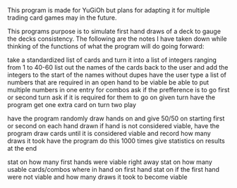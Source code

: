 This program is made for YuGiOh but plans for adapting it for multiple trading card games may in the future.

This programs purpose is to simulate first hand draws of a deck to gauge the decks consistency.
The following are the notes I have taken down while thinking of the functions of what the program will do going forward:

take a standardized list of cards and turn it into a list of integers ranging from 1 to 40-60
list out the names of the cards back to the user and add the integers to the start of the names without dupes
have the user type a list of numbers that are required in an open hand to be viable
be able to put multiple numbers in one entry for combos
ask if the prefference is to go first or second turn
ask if it is required for them to go on given turn
have the program get one extra card on turn two play

have the program randomly draw hands on and give 50/50 on starting first or second on each hand drawn
if hand is not considered viable, have the program draw cards until it is considered viable and record how many draws it took
have the program do this 1000 times
give statistics on results at the end

stat on how many first hands were viable right away
stat on how many usable cards/combos where in hand on first hand
stat on if the first hand were not viable and how many draws it took to become viable
